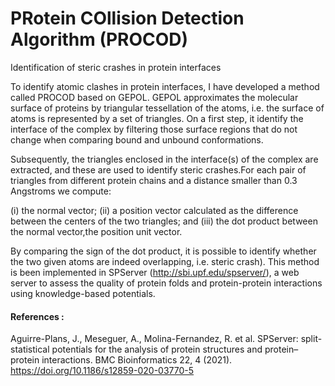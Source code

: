 # PRotein COllision Detection Algorithm (PROCOD)


Identification of steric crashes in protein interfaces

To identify atomic clashes in protein interfaces, I have developed a method called PROCOD based on GEPOL.
GEPOL approximates the molecular surface of proteins by triangular tessellation of the atoms,
i.e. the surface of atoms is represented by a set of triangles. On a first step, it identify
the interface of the complex by filtering those surface regions that do not change when comparing
bound and unbound conformations. 

Subsequently, the triangles enclosed in the interface(s) of the complex are extracted, and these
are used to identify steric crashes.For each pair of triangles from different protein chains and
a distance smaller than 0.3 Angstroms we compute: 

(i) the normal vector; 
(ii) a position vector calculated as the difference between the centers of the two triangles; and 
(iii) the dot product between the normal vector,the position unit vector.

By comparing the sign of the dot product, it is possible to identify
whether the two given atoms are indeed overlapping, i.e. steric crash). 
This method is been implemented in SPServer (http://sbi.upf.edu/spserver/), a web server to assess 
the quality of protein folds and protein-protein interactions using knowledge-based potentials.


#### References : 

Aguirre-Plans, J., Meseguer, A., Molina-Fernandez, R. et al. SPServer: split-statistical potentials for the analysis of protein structures and protein–protein interactions. BMC Bioinformatics 22, 4 (2021). https://doi.org/10.1186/s12859-020-03770-5
